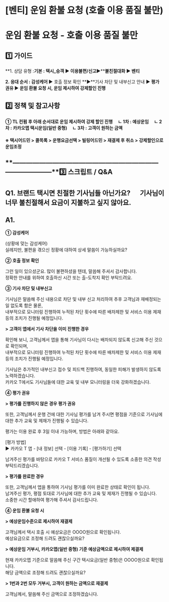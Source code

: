 # [벤티] 운임 환불 요청 (호출 이용 품질 불만)

**운임 환불 요청 - 호출 이용 품질 불만**
==========================

**1️⃣ 가이드**
-----------

**1. 상담 유형 :****기본 : 택시\_승객 ▶ 이용불편/신고****▶****불친절대화 ▶ 벤티**

**2. 응대 순서 : 감성케어 ▶** 호출 정보 확인 **▶**기사 차단 및 내부신고 안내 ****▶** 평가 권유 **▶** 운임 환불 요청 시, 운임 제시하여 강제할인 진행**

**2️⃣ 정책 및 참고사항**
-----------------

#### **① TL 컨펌 후 아래 순서대로 운임 제시하여 강제 할인 진행     ㄴ 1차 : 예상운임     ㄴ 2차 : 카카오맵 택시운임(일반 중형)     ㄴ 3차 : 고객이 원하는 금액**

**※ 택시어드민 > 콜목록 > 운행요금선택 > 빌링어드민 > 재결제 후 취소 > 강제할인으로 운임조정**

**―****―****―****―****―****―****―****―****―****―****―****―****―****―****―****―****―****―****―****―****―****―****―****―****―****―****―****―****―****3️⃣ 스크립트 / Q&A**
-------------------------------------------------------------------------------------------------------------------------------------------------------------------

**Q1. 브랜드 택시면 친절한 기사님들 아닌가요?      기사님이 너무 불친절해서 요금이 지불하고 싶지 않아요.**
------------------------------------------------------------------

**A1.**
-------

**① 감성케어**

(상황에 맞는 감성케어)  
실례지만, 불편을 겪으신 정황에 대하여 상세 말씀이 가능하실까요?

**② 호출 정보 확인**

그런 일이 있으셨군요. 많이 불편하셨을 텐데, 말씀해 주셔서 감사합니다.   
정확한 안내를 위하여 호출하신 시간 또는 출-도착지 확인 부탁드려요.

**③ 기사 차단 및 내부신고**

기사님은 말씀해 주신 내용으로 차단 및 내부 신고 처리하여 추후 고객님과 재배정되는 일 없도록 함은 물론,  
내부적으로 모니터링 진행하여 누적된 차단 횟수에 따른 배차제한 및 서비스 이용 제재 등의 조치가 진행될 예정입니다.

**> 고객이 앱에서 기사 차단을 이미 진행한 경우**

확인해 보니, 고객님께서 앱을 통해 기사님이 다시는 배차되지 않도록 신고해 주신 것으로 확인되며,  
내부적으로 모니터링 진행하여 누적된 차단 횟수에 따른 배차제한 및 서비스 이용 제재 등의 조치가 진행될 예정입니다.

기사님은 추가적인 내부신고 접수 및 피드백 진행하여, 동일한 피해가 발생하지 않도록 노력하겠습니다.  
카카오 T에서도 기사님들에 대한 교육 및 내부 모니터링을 더욱 강화하겠습니다.

**④ 평가 권유**

**> 평가를 진행하지 않은 경우 평가 권유**

또한, 고객님께서 운행 건에 대한 기사님 평가를 남겨 주시면 평점을 기준으로 기사님에 대한 추가 교육 및 제재가 진행될 수 있습니다.

평가는 이용 완료 후 3일 이내 가능하며, 방법은 아래와 같아요.

[평가 방법]  
▶ 카카오 T 앱 - [내 정보] 선택 - [이용 기록] - [평가하기] 선택

남겨주신 평가를 바탕으로 카카오 T 서비스 품질이 개선될 수 있도록 소중한 의견 작성 부탁드리겠습니다.

**> 평가를 완료한 경우**

또한, 고객님께서 앱을 통하여 기사님 평가를 이미 완료한 상태로 확인이 됩니다.   
남겨주신 평가, 평점 토대로 기사님에 대한 추가 교육 및 제재가 진행될 수 있습니다.  
소중한 시간 할애하여 평가해 주셔서 감사드립니다.

**④ 운임 환불 요청 시**

**> 예상운임수준으로 제시하여 재결제**

고객님께서 택시 호출 시 예상요금은 OOOO원으로 확인됩니다.   
예상요금으로 조정해 드려도 괜찮으실까요?

**> 예상운임 거부시, 카카오맵(일반 중형) 기준 예상금액으로 제시하여 제결제**

현재 카카오맵 기준으로 말씀해 주신 구간 택시요금(일반 중형)은 OOOO원으로 확인됩니다.   
해당 금액으로 조정해 드려도 괜찮으실까요?

**> 1번과 2번 모두 거부시, 고객이 원하는 금액으로 재결제**

고객님께서, 말씀해 주신 금액으로 조정하겠습니다.